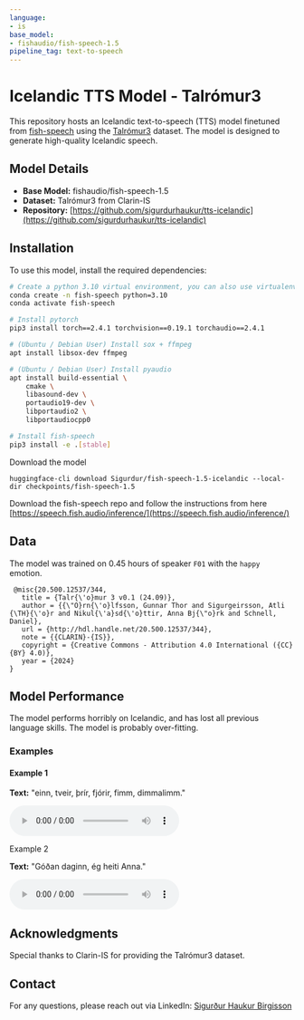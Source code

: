 ```yaml
---
language:
- is
base_model:
- fishaudio/fish-speech-1.5
pipeline_tag: text-to-speech
---
```


# Icelandic TTS Model - Talrómur3

This repository hosts an Icelandic text-to-speech (TTS) model finetuned from [fish-speech](https://huggingface.co/fishaudio/fish-speech-1.5) using the [Talrómur3](https://repository.clarin.is/repository/xmlui/handle/20.500.12537/344) dataset. The model is designed to generate high-quality Icelandic speech.

## Model Details

- **Base Model:** fishaudio/fish-speech-1.5
- **Dataset:** Talrómur3 from Clarin-IS
- **Repository:** [https://github.com/sigurdurhaukur/tts-icelandic](https://github.com/sigurdurhaukur/tts-icelandic)

## Installation

To use this model, install the required dependencies:

```bash
# Create a python 3.10 virtual environment, you can also use virtualenv
conda create -n fish-speech python=3.10
conda activate fish-speech

# Install pytorch
pip3 install torch==2.4.1 torchvision==0.19.1 torchaudio==2.4.1

# (Ubuntu / Debian User) Install sox + ffmpeg
apt install libsox-dev ffmpeg 

# (Ubuntu / Debian User) Install pyaudio 
apt install build-essential \
    cmake \
    libasound-dev \
    portaudio19-dev \
    libportaudio2 \
    libportaudiocpp0

# Install fish-speech
pip3 install -e .[stable]
```

Download the model

```
huggingface-cli download Sigurdur/fish-speech-1.5-icelandic --local-dir checkpoints/fish-speech-1.5
```

Download the fish-speech repo and follow the instructions from here [https://speech.fish.audio/inference/](https://speech.fish.audio/inference/)

## Data

The model was trained on 0.45 hours of speaker ``F01`` with the ``happy`` emotion.

```
 @misc{20.500.12537/344,
   title = {Talr{\'o}mur 3 v0.1 (24.09)},
   author = {{\"O}rn{\'o}lfsson, Gunnar Thor and Sigurgeirsson, Atli {\TH}{\'o}r and Nikul{\'a}sd{\'o}ttir, Anna Bj{\"o}rk and Schnell, Daniel},
   url = {http://hdl.handle.net/20.500.12537/344},
   note = {{CLARIN}-{IS}},
   copyright = {Creative Commons - Attribution 4.0 International ({CC} {BY} 4.0)},
   year = {2024}
}
```

## Model Performance

The model performs horribly on Icelandic, and has lost all previous language skills. The model is probably over-fitting.

### Examples

#### Example 1

**Text:** "einn, tveir, þrír, fjórir, fimm, dimmalimm."

<audio controls>
    <source src="https://huggingface.co/Sigurdur/fish-speech-icelandic/resolve/main/audio(1).wav" type="audio/wav">
    Your browser does not support the audio element.
</audio>

Example 2

**Text:** "Góðan daginn, ég heiti Anna."

<audio controls>
    <source src="https://huggingface.co/Sigurdur/fish-speech-icelandic/resolve/main/audio.wav" type="audio/wav">
    Your browser does not support the audio element.
</audio>

## Acknowledgments

Special thanks to Clarin-IS for providing the Talrómur3 dataset.

## Contact

For any questions, please reach out via LinkedIn: [Sigurður Haukur Birgisson](https://www.linkedin.com/in/sigurdur-haukur-birgisson/)
